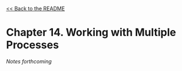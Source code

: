 [&lt;&lt; Back to the README](README.md)

# Chapter 14. Working with Multiple Processes

*Notes forthcoming*